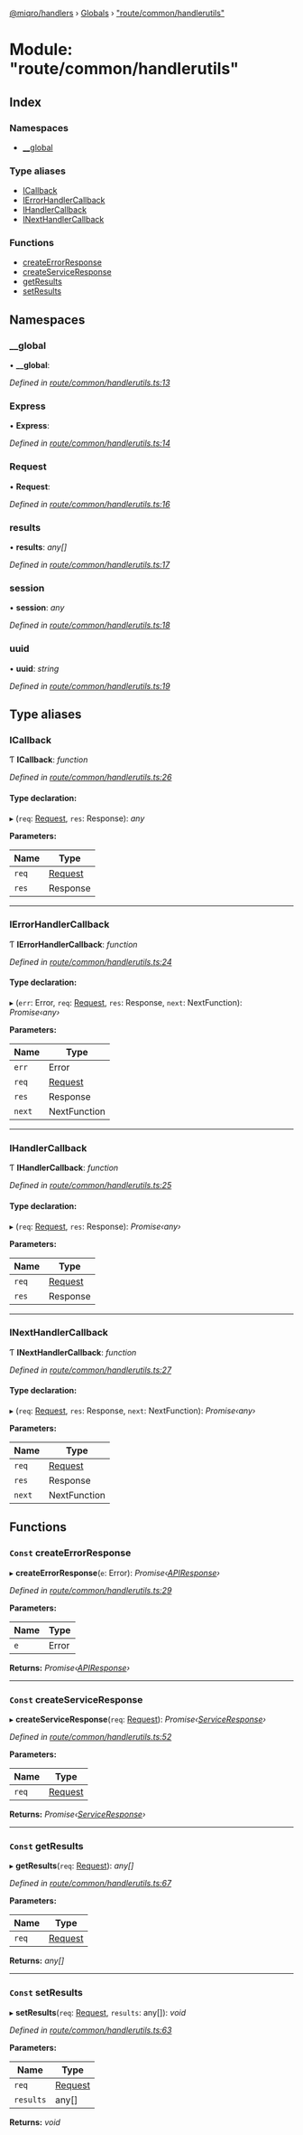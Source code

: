 [@miqro/handlers](../README.md) › [Globals](../globals.md) › ["route/common/handlerutils"](_route_common_handlerutils_.md)

# Module: "route/common/handlerutils"

## Index

### Namespaces

* [__global](_route_common_handlerutils_.md#__global)

### Type aliases

* [ICallback](_route_common_handlerutils_.md#icallback)
* [IErrorHandlerCallback](_route_common_handlerutils_.md#ierrorhandlercallback)
* [IHandlerCallback](_route_common_handlerutils_.md#ihandlercallback)
* [INextHandlerCallback](_route_common_handlerutils_.md#inexthandlercallback)

### Functions

* [createErrorResponse](_route_common_handlerutils_.md#const-createerrorresponse)
* [createServiceResponse](_route_common_handlerutils_.md#const-createserviceresponse)
* [getResults](_route_common_handlerutils_.md#const-getresults)
* [setResults](_route_common_handlerutils_.md#const-setresults)

## Namespaces

###  __global

• **__global**:

*Defined in [route/common/handlerutils.ts:13](https://github.com/claukers/miqro-express/blob/56b5831/src/route/common/handlerutils.ts#L13)*

###  Express

• **Express**:

*Defined in [route/common/handlerutils.ts:14](https://github.com/claukers/miqro-express/blob/56b5831/src/route/common/handlerutils.ts#L14)*

###  Request

• **Request**:

*Defined in [route/common/handlerutils.ts:16](https://github.com/claukers/miqro-express/blob/56b5831/src/route/common/handlerutils.ts#L16)*

###  results

• **results**: *any[]*

*Defined in [route/common/handlerutils.ts:17](https://github.com/claukers/miqro-express/blob/56b5831/src/route/common/handlerutils.ts#L17)*

###  session

• **session**: *any*

*Defined in [route/common/handlerutils.ts:18](https://github.com/claukers/miqro-express/blob/56b5831/src/route/common/handlerutils.ts#L18)*

###  uuid

• **uuid**: *string*

*Defined in [route/common/handlerutils.ts:19](https://github.com/claukers/miqro-express/blob/56b5831/src/route/common/handlerutils.ts#L19)*

## Type aliases

###  ICallback

Ƭ **ICallback**: *function*

*Defined in [route/common/handlerutils.ts:26](https://github.com/claukers/miqro-express/blob/56b5831/src/route/common/handlerutils.ts#L26)*

#### Type declaration:

▸ (`req`: [Request](_route_common_handlerutils_.md#request), `res`: Response): *any*

**Parameters:**

Name | Type |
------ | ------ |
`req` | [Request](_route_common_handlerutils_.md#request) |
`res` | Response |

___

###  IErrorHandlerCallback

Ƭ **IErrorHandlerCallback**: *function*

*Defined in [route/common/handlerutils.ts:24](https://github.com/claukers/miqro-express/blob/56b5831/src/route/common/handlerutils.ts#L24)*

#### Type declaration:

▸ (`err`: Error, `req`: [Request](_route_common_handlerutils_.md#request), `res`: Response, `next`: NextFunction): *Promise‹any›*

**Parameters:**

Name | Type |
------ | ------ |
`err` | Error |
`req` | [Request](_route_common_handlerutils_.md#request) |
`res` | Response |
`next` | NextFunction |

___

###  IHandlerCallback

Ƭ **IHandlerCallback**: *function*

*Defined in [route/common/handlerutils.ts:25](https://github.com/claukers/miqro-express/blob/56b5831/src/route/common/handlerutils.ts#L25)*

#### Type declaration:

▸ (`req`: [Request](_route_common_handlerutils_.md#request), `res`: Response): *Promise‹any›*

**Parameters:**

Name | Type |
------ | ------ |
`req` | [Request](_route_common_handlerutils_.md#request) |
`res` | Response |

___

###  INextHandlerCallback

Ƭ **INextHandlerCallback**: *function*

*Defined in [route/common/handlerutils.ts:27](https://github.com/claukers/miqro-express/blob/56b5831/src/route/common/handlerutils.ts#L27)*

#### Type declaration:

▸ (`req`: [Request](_route_common_handlerutils_.md#request), `res`: Response, `next`: NextFunction): *Promise‹any›*

**Parameters:**

Name | Type |
------ | ------ |
`req` | [Request](_route_common_handlerutils_.md#request) |
`res` | Response |
`next` | NextFunction |

## Functions

### `Const` createErrorResponse

▸ **createErrorResponse**(`e`: Error): *Promise‹[APIResponse](../classes/_route_response_api_.apiresponse.md)›*

*Defined in [route/common/handlerutils.ts:29](https://github.com/claukers/miqro-express/blob/56b5831/src/route/common/handlerutils.ts#L29)*

**Parameters:**

Name | Type |
------ | ------ |
`e` | Error |

**Returns:** *Promise‹[APIResponse](../classes/_route_response_api_.apiresponse.md)›*

___

### `Const` createServiceResponse

▸ **createServiceResponse**(`req`: [Request](_route_common_handlerutils_.md#request)): *Promise‹[ServiceResponse](../classes/_route_response_service_.serviceresponse.md)›*

*Defined in [route/common/handlerutils.ts:52](https://github.com/claukers/miqro-express/blob/56b5831/src/route/common/handlerutils.ts#L52)*

**Parameters:**

Name | Type |
------ | ------ |
`req` | [Request](_route_common_handlerutils_.md#request) |

**Returns:** *Promise‹[ServiceResponse](../classes/_route_response_service_.serviceresponse.md)›*

___

### `Const` getResults

▸ **getResults**(`req`: [Request](_route_common_handlerutils_.md#request)): *any[]*

*Defined in [route/common/handlerutils.ts:67](https://github.com/claukers/miqro-express/blob/56b5831/src/route/common/handlerutils.ts#L67)*

**Parameters:**

Name | Type |
------ | ------ |
`req` | [Request](_route_common_handlerutils_.md#request) |

**Returns:** *any[]*

___

### `Const` setResults

▸ **setResults**(`req`: [Request](_route_common_handlerutils_.md#request), `results`: any[]): *void*

*Defined in [route/common/handlerutils.ts:63](https://github.com/claukers/miqro-express/blob/56b5831/src/route/common/handlerutils.ts#L63)*

**Parameters:**

Name | Type |
------ | ------ |
`req` | [Request](_route_common_handlerutils_.md#request) |
`results` | any[] |

**Returns:** *void*
